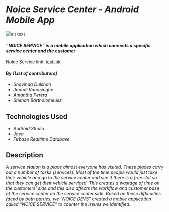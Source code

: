 # _Noice Service Center - Android Mobile App_
![alt text](https://firebasestorage.googleapis.com/v0/b/shehan-bd94f.appspot.com/o/Picture1.png?alt=media&token=56b169b2-1f2f-485e-ae69-bb91c8e764e6)
#### _“NOICE SERVICE” is a mobile application which connects a specific service center and the customer_
Noice Service link: [testlink](https://www.linkedin.com/posts/amantha-jayathilake-68a959205_noicedevs-noiceservice-activity-6847558753127026688-ZEHT)
#### By _**{List of contributors}**_
* _Shavinda Dulshan_
* _Janudi Ranasinghe_
* _Amantha Perera_
* _Shehan Bartholomeusz_

## Technologies Used

* _Android Studio_
* _Java_
* _Firbase Realtime Database_

## Description

_A service station is a place almost everyone has visited. These places carry out a number of tasks (services). Most of the time people would just take their vehicle and go to the service center and see if there is a free slot so that they can get their vehicle serviced. This creates a wastage of time on the customers’ side and this also affects the workflow and customer base of the service center on the service center side. Based on these difficulties faced by both parties, we “NOICE DEVS” created a mobile application called “NOICE SERVICE” to counter the issues we identified._

